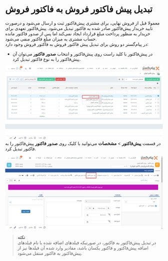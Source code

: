 #  تبدیل پیش فاکتور فروش به فاکتور فروش
معمولا قبل از فروش نهایی، برای مشتری پیش‌فاکتور ثبت و ارسال می‌شود و درصورت تایید خریدار پیش‌فاکتور صادر شده به فاکتور تبدیل می‌شود. پیش‌فاکتور تعهدی برای خریدار به منظور پرداخت مبلغ قرارداد ایجاد نمی‌کند اما پس از صدور فاکتور مانده حساب مشتری به میزان مبلغ فاکتور منفی می‌شود. <br>
 در پیام‌گستر دو روش برای تبدیل پیش فاکتور فروش به فاکتور فروش وجود دارد:
- در پیش‌فاکتور با کلید راست روی پیش‌فاکتور و انتخاب **صدور فاکتور** می‌توان آن پیش‌فاکتور را به نوع فاکتور تبدیل کرد.<br>

![تبدیل پیش فاکتور به فاکتورفروش1](./Images/convert-quote-to-invoice-1.md.png)
در قسمت **پیش‌فاکتور** > **مشخصات** می‌توانید با کلیک روی **صدور فاکتور** پیش‌فاکتور را به فاکتور تبدیل کرد.<br>

![تبدیل پیش فاکتور به فاکتور فروش2](./Images/convert-quote-to-invoice2.md.png)

> **نکته**<br> 
در تبدیل پیش‌فاکتور به فاکتور، در صورتیکه فیلدهای اضافه شده با نام فیلدهای اضافه پیش‌فاکتور و فاکتور یکسان باشد، مقادیر وارد شده آن فیلد‌ها نیز از پیش‌فاکتور به فاکتور منتقل می‌شود. <br>
